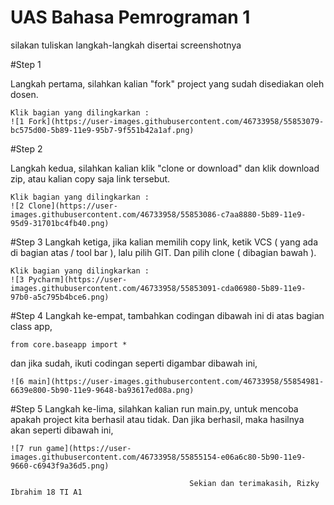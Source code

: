 # UAS Bahasa Pemrograman 1

silakan tuliskan langkah-langkah disertai screenshotnya

#Step 1

Langkah pertama, silahkan kalian "fork" project yang sudah disediakan oleh dosen.
```
Klik bagian yang dilingkarkan :
![1 Fork](https://user-images.githubusercontent.com/46733958/55853079-bc575d00-5b89-11e9-95b7-9f551b42a1af.png)
```

#Step 2

Langkah kedua, silahkan kalian klik "clone or download" dan klik download zip, atau kalian copy saja link tersebut.
```
Klik bagian yang dilingkarkan :
![2 Clone](https://user-images.githubusercontent.com/46733958/55853086-c7aa8880-5b89-11e9-95d9-31701bc4fb40.png)
```

#Step 3
Langkah ketiga, jika kalian memilih copy link, ketik VCS ( yang ada di bagian atas / tool bar ), lalu pilih GIT. Dan pilih clone ( dibagian bawah ).
```
Klik bagian yang dilingkarkan :
![3 Pycharm](https://user-images.githubusercontent.com/46733958/55853091-cda06980-5b89-11e9-97b0-a5c795b4bce6.png)
```

#Step 4
Langkah ke-empat, tambahkan codingan dibawah ini di atas bagian class app,
```
from core.baseapp import *
```
dan jika sudah, ikuti codingan seperti digambar dibawah ini,
```
![6 main](https://user-images.githubusercontent.com/46733958/55854981-6639e800-5b90-11e9-9648-ba93617ed08a.png)
```

#Step 5
Langkah ke-lima, silahkan kalian run main.py, untuk mencoba apakah project kita berhasil atau tidak. Dan jika berhasil, maka hasilnya akan seperti dibawah ini,
```
![7 run game](https://user-images.githubusercontent.com/46733958/55855154-e06a6c80-5b90-11e9-9660-c6943f9a36d5.png)
```

                                            Sekian dan terimakasih, Rizky Ibrahim 18 TI A1